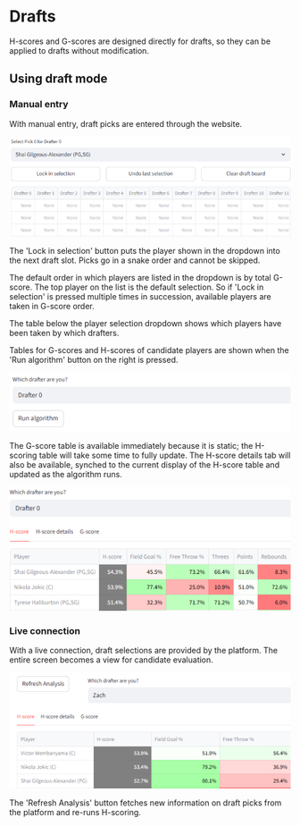 # Drafts

H-scores and G-scores are designed directly for drafts, so they can be applied to drafts without modification.

## Using draft mode

### Manual entry 

With manual entry, draft picks are entered through the website. 

![](img/mdraft.png)

The 'Lock in selection' button puts the player shown in the dropdown into the next draft slot. Picks go in a snake order and cannot be skipped. 

The default order in which players are listed in the dropdown is by total G-score. The top player on the list is the default selection. So if 'Lock in selection' is pressed multiple times in succession, available players are taken in G-score order. 

The table below the player selection dropdown shows which players have been taken by which drafters. 

Tables for G-scores and H-scores of candidate players are shown when the 'Run algorithm' button on the right is pressed. 

![](img/runalgo.png)

The G-score table is available immediately because it is static; the H-scoring table will take some time to fully update. The H-score details tab will also be available, synched to the current display of the H-score table and updated as the algorithm runs. 

![](img/drafttables.png)

### Live connection

With a live connection, draft selections are provided by the platform. The entire screen becomes a view for candidate evaluation. 

![](img/livedraft.png)

The 'Refresh Analysis' button fetches new information on draft picks from the platform and re-runs H-scoring. 